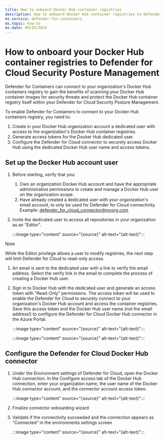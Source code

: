 ```yaml
---
title: How to onboard Docker Hub container registries
description: How to onboard Docker Hub container registries to Defender for Containers
ms.service: defender-for-containers
ms.topic: how-to
ms.date: 09/25/2024
---
```


# How to onboard your Docker Hub container registries to Defender for Cloud Security Posture Management

Defender for Containers can connect to your organization's Docker Hub containers registry to gain the benefits of scanning your Docker Hub container images for security threats and protect the Docker Hub container registry itself within your Defender for Cloud Security Posture Management.

To enable Defender for Containers to connect to your Docker Hub containers registry, you need to:

1. Create in your Docker Hub organization account a dedicated user with access to the organization's Docker Hub container registries.
1. Generate access tokens for the Docker Hub dedicated user.
1. Configure the Defender for Cloud connector to securely access Docker Hub using the dedicated Docker Hub user name and access tokens.

## Set up the Docker Hub account user

1. Before starting, verify that you:
   1. Own an organization Docker Hub account and have the appropriate administrative permissions to create and manage a Docker Hub user on the organization scope.
   1. Have already created a dedicated user with your organization's email account, to only be used for Defender for Cloud connectivity.
        Example: defender_for_cloud_connector@myorg.com

1. Invite the dedicated user to access all repositories in your organization as an "Editor".

    :::image type="content" source="{source}" alt-text="{alt-text}":::

> [!NOTE]
> While the Editor privilege allows a user to modify registries, the next step will limit Defender for Cloud to read-only access.

1. An email is sent to the dedicated user with a link to verify the email address. Select the verify link in the email to complete the process of creating a Docker Hub user.

1. Sign in to Docker Hub with the dedicated user and generate an access token with "Read-Only" permissions. The access token will be used to enable the Defender for Cloud to securely connect to your organization's Docker Hub account and access the container registries. Save this access token and the Docker Hub user name (not the email address!) to configure the Defender for Cloud Docker Hub connector in the Azure Portal.

    :::image type="content" source="{source}" alt-text="{alt-text}":::

    :::image type="content" source="{source}" alt-text="{alt-text}":::

## Configure the Defender for Cloud Docker Hub connector

1. Under the Environment settings of Defender for Cloud, open the Docker Hub connection. In the Configure access tab of the Docker Hub connection, enter your organization name, the user name of the Docker Hub connector account, and the connector account access token.

    :::image type="content" source="{source}" alt-text="{alt-text}":::

1. Finalize connector onboarding wizard

1. Validate if the connectivity succeeded and the connection appears as “Connected” in the environments settings screen

    :::image type="content" source="{source}" alt-text="{alt-text}":::
